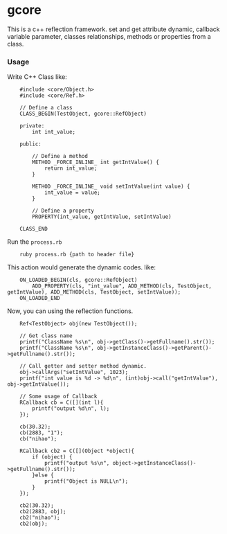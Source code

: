 # gcore
This is a c++ reflection framework. set and get attribute dynamic, callback
variable parameter, classes relationships, methods or properties from a class.

### Usage

Write C++ Class like:

        #include <core/Object.h>
        #include <core/Ref.h>

        // Define a class
        CLASS_BEGIN(TestObject, gcore::RefObject)

        private:
            int int_value;

        public:

            // Define a method
            METHOD _FORCE_INLINE_ int getIntValue() {
                return int_value;
            }

            METHOD _FORCE_INLINE_ void setIntValue(int value) {
                int_value = value;
            }

            // Define a property
            PROPERTY(int_value, getIntValue, setIntValue)

        CLASS_END

Run the `process.rb`

        ruby process.rb {path to header file}

This action would generate the dynamic codes. like:

        ON_LOADED_BEGIN(cls, gcore::RefObject)
            ADD_PROPERTY(cls, "int_value", ADD_METHOD(cls, TestObject, getIntValue), ADD_METHOD(cls, TestObject, setIntValue));
        ON_LOADED_END

Now, you can using the reflection functions.

        Ref<TestObject> obj(new TestObject());

        // Get class name
        printf("ClassName %s\n", obj->getClass()->getFullname().str());
        printf("ClassName %s\n", obj->getInstanceClass()->getParent()->getFullname().str());

        // Call getter and setter method dynamic.
        obj->callArgs("setIntValue", 1023);
        printf("int value is %d -> %d\n", (int)obj->call("getIntValue"), obj->getIntValue());

        // Some usage of Callback
        RCallback cb = C([](int l){
            printf("output %d\n", l);
        });

        cb(30.32);
        cb(2883, "1");
        cb("nihao");

        RCallback cb2 = C([](Object *object){
            if (object) {
                printf("output %s\n", object->getInstanceClass()->getFullname().str());
            }else {
                printf("Object is NULL\n");
            }
        });

        cb2(30.32);
        cb2(2883, obj);
        cb2("nihao");
        cb2(obj);
